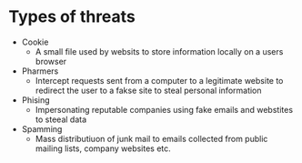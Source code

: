 # Types of threats

- Cookie
    - A small file used by websits to store information locally on a users browser
- Pharmers
    - Intercept requests sent from a computer to a legitimate website to redirect the user to a fakse site to steal personal information
- Phising
    - Impersonating reputable companies using fake emails and webstites to steeal data
- Spamming
    - Mass distributiuon of junk mail to emails collected from public mailing lists, company websites etc.
